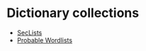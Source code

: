 # Dictionary collections
* [SecLists](https://github.com/danielmiessler/SecLists)
* [Probable Wordlists](https://github.com/berzerk0/Probable-Wordlists)
